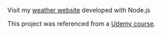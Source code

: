 Visit my [weather website](https://ozkaya-weather-application.herokuapp.com/) developed with Node.js

This project was referenced from a [Udemy course](https://www.udemy.com/course/the-complete-nodejs-developer-course-2).
